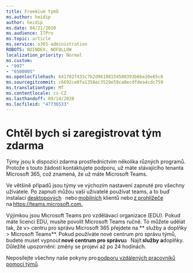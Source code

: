 ```yaml
---
title: Freemium týmů
ms.author: heidip
author: heidip
ms.date: 04/21/2020
ms.audience: ITPro
ms.topic: article
ms.service: o365-administration
ROBOTS: NOINDEX, NOFOLLOW
localization_priority: Normal
ms.custom:
- "997"
- "6500005"
ms.openlocfilehash: 641702f433c7b2d96198154500393b66e20e65c6
ms.sourcegitcommit: c6692ce0fa1358ec3529e59ca0ecdfdea4cdc759
ms.translationtype: MT
ms.contentlocale: cs-CZ
ms.lasthandoff: 09/14/2020
ms.locfileid: "47736533"
---
```

# <a name="id-like-to-sign-up-for-teams-for-free"></a>Chtěl bych si zaregistrovat tým zdarma

Týmy jsou k dispozici zdarma prostřednictvím několika různých programů. Protože s touto žádostí kontaktujete podporu, už máte stávajícího tenanta Microsoft 365, což znamená, že už máte Microsoft Teams.

Ve většině případů jsou týmy ve výchozím nastavení zapnuté pro všechny uživatele. Po zapnutí můžou vaši uživatelé používat teams, a to buď instalací [desktopových](https://docs.microsoft.com/MicrosoftTeams/get-clients#desktop-client)   nebo [mobilních](https://docs.microsoft.com/MicrosoftTeams/get-clients#mobile-clients) klientů nebo [z prohlížeče](https://docs.microsoft.com/MicrosoftTeams/get-clients#web-client)   na <https://teams.microsoft.com.>

Výjimkou jsou Microsoft Teams pro vzdělávací organizace (EDU). Pokud máte licenci EDU, musíte povolit Microsoft Teams ručně. To můžete udělat tak, že v> centru pro správu Microsoft 365 přejdete na ** služby a doplňky > Microsoft Teams**. Pokud používáte nové centrum pro správu týmů, budete muset vypnout **nové centrum pro správu**a   Najít **služby a**doplňky. Důležité upozornění: změny se projeví až po 24 hodinách.

Neposílejte všechny naše pokyny pro [podporu vzdálených pracovníků pomocí týmů](https://docs.microsoft.com/MicrosoftTeams/support-remote-work-with-teams).
